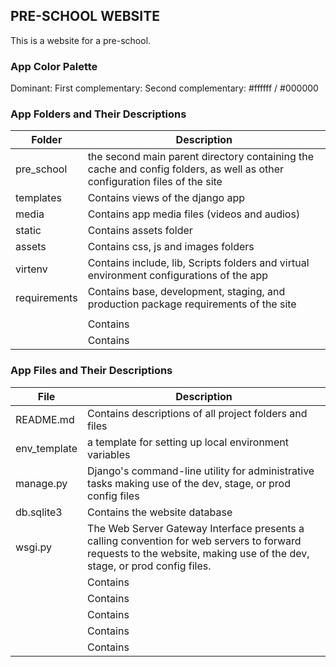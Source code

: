## PRE-SCHOOL WEBSITE
This is a website for a pre-school.

### App Color Palette
Dominant: 
First complementary:
Second complementary: #ffffff / #000000

### App Folders and Their Descriptions

| Folder      | Description |
| ----------- | ----------- |
| pre_school      | the second main parent directory containing the cache and config folders, as well as other configuration files of the site     |
| templates   | Contains views of the django app        |
| media   | Contains app media files (videos and audios)       |
| static   | Contains assets folder      |
| assets   | Contains css, js and images folders       |
| virtenv   | Contains include, lib, Scripts folders and virtual environment configurations of the app      |
| requirements   | Contains base, development, staging, and production package requirements of the site       |
|    |       |
|    | Contains        |
|    | Contains        |


### App Files and Their Descriptions

| File      | Description |
| --------- | ----------- |
| README.md      | Contains descriptions of all project folders and files       |
| env_template   | a template for setting up local environment variables        |
| manage.py   | Django's command-line utility for administrative tasks making use of the dev, stage, or prod config files       |
| db.sqlite3   | Contains the website database       |
| wsgi.py   | The Web Server Gateway Interface presents a calling convention for web servers to forward requests to the website, making use of the dev, stage, or prod config files.        |
|    | Contains        |
|    | Contains        |
|    | Contains        |
|    | Contains        |
|    | Contains        |